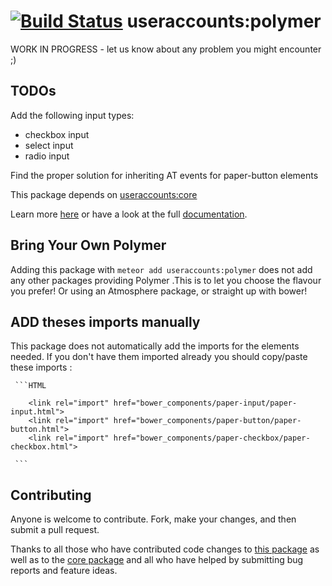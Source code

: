 [![Build Status](https://travis-ci.org/meteor-useraccounts/unstyled.svg?branch=master)](https://travis-ci.org/meteor-useraccounts/unstyled)
useraccounts:polymer
=====================================

 WORK IN PROGRESS - let us know about any problem you might encounter ;)

## TODOs
	
Add the following input types:

  - checkbox input
  - select input
  - radio input

Find the proper solution for inheriting AT events for paper-button elements 



This package depends on [useraccounts:core](https://atmospherejs.com/useraccounts/core)

Learn more [here](http://accounts-templates.meteor.com) or have a look at the full [documentation](https://github.com/meteor-useraccounts/core).


## Bring Your Own Polymer

Adding this package with `meteor add useraccounts:polymer` does not add any other packages providing Polymer .This is to let you choose the flavour you prefer! Or using an Atmosphere package, or straight up with bower! 


## ADD theses imports manually

This package does not automatically add the imports for the elements needed. If you don't have them imported already you should copy/paste these imports :

	 ```HTML

		<link rel="import" href="bower_components/paper-input/paper-input.html">
		<link rel="import" href="bower_components/paper-button/paper-button.html">
		<link rel="import" href="bower_components/paper-checkbox/paper-checkbox.html">

	 ```




## Contributing

Anyone is welcome to contribute. Fork, make your changes, and then submit a pull request.

Thanks to all those who have contributed code changes to [this package](https://github.com/meteor-useraccounts/unstyled/graphs/contributors) as well as to the [core package](https://github.com/meteor-useraccounts/core/graphs/contributors) and all who have helped by submitting bug reports and feature ideas.
